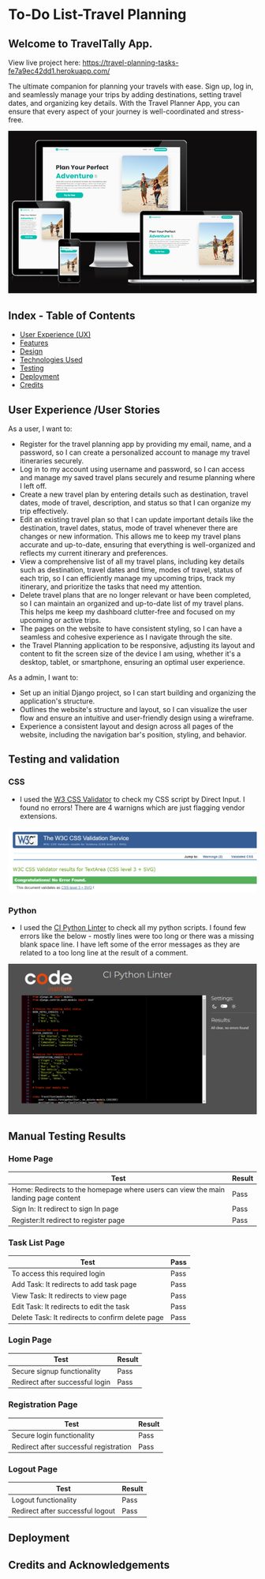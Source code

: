 # To-Do List-Travel Planning

## Welcome to TravelTally App.

View live project here: https://travel-planning-tasks-fe7a9ec42dd1.herokuapp.com/

The ultimate companion for planning your travels with ease. Sign up, log in, and seamlessly manage your trips by adding destinations, setting travel dates, and organizing key details. With the Travel Planner App, you can ensure that every aspect of your journey is well-coordinated and stress-free.

![Responsive Image](documentations/TravelTally_Responsive_Image.png)

## Index - Table of Contents

- [User Experience (UX) ](#user-experience-ux)
- [Features](#features)
- [Design](#design)
- [Technologies Used](#technologies-used)
- [Testing](#testing)
- [Deployment](#deployment)
- [Credits](#credits)

## User Experience /User Stories

As a user, I want to:

- Register for the travel planning app by providing my email, name, and a password, so I can create a personalized account to manage my travel itineraries securely.
- Log in to my account using username and password, so I can access and manage my saved travel plans securely and resume planning where I left off.
- Create a new travel plan by entering details such as destination, travel dates, mode of travel, description, and status so that I can organize my trip effectively.
- Edit an existing travel plan so that I can update important details like the destination, travel dates, status, mode of travel whenever there are changes or new information. This allows me to keep my travel plans accurate and up-to-date, ensuring that everything is well-organized and reflects my current itinerary and preferences.
- View a comprehensive list of all my travel plans, including key details such as destination, travel dates and time, modes of travel, status of each trip, so I can efficiently manage my upcoming trips, track my itinerary, and prioritize the tasks that need my attention.
- Delete travel plans that are no longer relevant or have been completed, so I can maintain an organized and up-to-date list of my travel plans. This helps me keep my dashboard clutter-free and focused on my upcoming or active trips.
- The pages on the website to have consistent styling, so I can have a seamless and cohesive experience as I navigate through the site.
- the Travel Planning application to be responsive, adjusting its layout and content to fit the screen size of the device I am using, whether it's a desktop, tablet, or smartphone, ensuring an optimal user experience.

As a admin, I want to:

- Set up an initial Django project, so I can start building and organizing the application's structure.
- Outlines the website's structure and layout, so I can visualize the user flow and ensure an intuitive and user-friendly design using a wireframe.
- Experience a consistent layout and design across all pages of the website, including the navigation bar's position, styling, and behavior.


## Testing and validation

### CSS

- I used the [W3 CSS Validator](https://jigsaw.w3.org/css-validator/) to check my CSS script by Direct Input. I found no errors! There are 4 warnigns which are just flagging vendor extensions.

![CSS Validator](documentations/TravelTally_CSS_Validator.png)

### Python

- I used the [CI Python Linter](https://pep8ci.herokuapp.com/) to check all my python scripts. I found few errors like the below - mostly lines were too long or there was a missing blank space line. I have left some of the error messages as they are related to a too long line at the result of a comment.

![Python Validator](documentations/TravelTally_Python_Validator.png)

## Manual Testing Results

### Home Page

| Test                                                                               | Result |
| ---------------------------------------------------------------------------------- | ------ |
| Home: Redirects to the homepage where users can view the main landing page content | Pass   |
| Sign In: It redirect to sign In page                                               | Pass   |
| Register:It redirect to register page                                              | Pass   |

### Task List Page

| Test                                             | Pass |
| ------------------------------------------------ | ---- |
| To access this required login                    | Pass |
| Add Task: It redirects to add task page          | Pass |
| View Task: It redirects to view page             | Pass |
| Edit Task: It redirects to edit the task         | Pass |
| Delete Task: It redirects to confirm delete page | Pass |

### Login Page

| Test                            | Result |
| ------------------------------- | ------ |
| Secure signup functionality     | Pass   |
| Redirect after successful login | Pass   |

### Registration Page

| Test                                   | Result |
| -------------------------------------- | ------ |
| Secure login functionality             | Pass   |
| Redirect after successful registration | Pass   |

### Logout Page

| Test                             | Result |
| -------------------------------- | ------ |
| Logout functionality             | Pass   |
| Redirect after successful logout | Pass   |

## Deployment

## Credits and Acknowledgements
